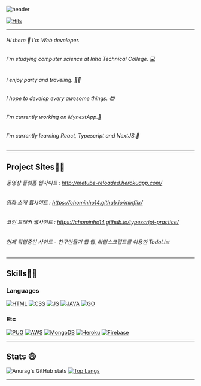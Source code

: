 ![header](https://capsule-render.vercel.app/api?type=wave&color=auto&height=300&section=header&text=MinhoCho%20&fontSize=90)



[![Hits](https://hits.seeyoufarm.com/api/count/incr/badge.svg?url=https%3A%2F%2Fgithub.com%2Fchominho14&count_bg=%2379C83D&title_bg=%23555555&icon=&icon_color=%23E7E7E7&title=hits&edge_flat=false)](https://hits.seeyoufarm.com)

---

###### Hi there 👋 I`m Web developer.
###### I`m studying computer science at Inha Technical College. 💻
###### I enjoy party and traveling. 🥳🧳
###### I hope to develop every awesome things. 😎

###### I`m currently working on MynextApp.🔭
###### I`m currently learning React, Typescript and NextJS.🌱


---
## Project Sites👩‍🔧

###### 동영상 플랫폼 웹사이트 : http://metube-reloaded.herokuapp.com/

###### 영화 소개 웹사이트 : https://chominho14.github.io/minflix/

###### 코인 트래커 웹사이트 : https://chominho14.github.io/typescript-practice/

###### 현재 작업중인 사이트 - 친구만들기 웹 앱, 타입스크립트를 이용한 TodoList

---
## Skills👨‍🔧


### Languages
[![HTML](https://img.shields.io/badge/Html-1572B6?style=flat-square&logo=CSS3&logoColor=white)](github.com/chominho14/metube-reloaded)  [![CSS](https://img.shields.io/badge/CSS-E34F267?style=flat-square&logo=HTML5&logoColor=white)](github.com/chominho14/metube-reloaded)  [![JS](https://img.shields.io/badge/JavaScript-F7DF1E?style=flat-square&logo=JavaScript&logoColor=black)](github.com/chominho14/metube-reloaded)  [![JAVA](https://img.shields.io/badge/Java-007396?style=flat-square&logo=Java&logoColor=white)](github.com/chominho14/chominho14)  [![GO](https://img.shields.io/badge/Go-00ADD8?style=flat-square&logo=Go&logoColor=white)](github.com/chominho14/gowork)


### Etc
[![PUG](https://img.shields.io/badge/Pug-A86454?style=flat-square&logo=Pug&logoColor=white)](github.com/chominho14/metube-reloaded)  [![AWS](https://img.shields.io/badge/aws-232F3E?style=flat-square&logo=AmazonAWS&logoColor=white)](github.com/chominho14/metube-reloaded)  [![MongoDB](https://img.shields.io/badge/MongoDB-47A248?style=flat-square&logo=MongoDB&logoColor=white)](github.com/chominho14/metube-reloaded)  [![Heroku](https://img.shields.io/badge/Heroku-430098?style=flat-square&logo=Heroku&logoColor=white)](github.com/chominho14/metube-reloaded)  [![Firebase](https://img.shields.io/badge/Firebase-FFCA28?style=flat-square&logo=Firebase&logoColor=white)](github.com/chominho14/minflix)

---

## Stats 😄

![Anurag's GitHub stats](https://github-readme-stats.vercel.app/api?username=chominho14&theme=react&show_icons=true)  [![Top Langs](https://github-readme-stats.vercel.app/api/top-langs/?username=chominho14&layout=compact)](https://github.com/anuraghazra/github-readme-stats)

---



<!--
**chominho14/chominho14** is a ✨ _special_ ✨ repository because its `README.md` (this file) appears on your GitHub profile.

Here are some ideas to get you started:

- 🔭 I’m currently working on ...
- 🌱 I’m currently learning ...
- 👯 I’m looking to collaborate on ...
- 🤔 I’m looking for help with ...
- 💬 Ask me about ...
- 📫 How to reach me: ...
- 😄 Pronouns: ...
- ⚡ Fun fact: ...
-->
